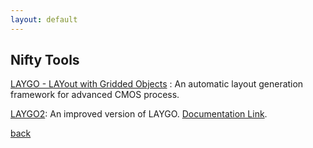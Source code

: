 ```yaml
---
layout: default
---
```


## Nifty Tools 

[LAYGO - LAYout with Gridded Objects](https://ucb-art.github.io/laygo/) : An automatic layout generation framework for 
advanced CMOS process.

[LAYGO2](https://github.com/niftylab/laygo2): An improved version of LAYGO. [Documentation Link](https://laygo2.github.io).

[back](./)
